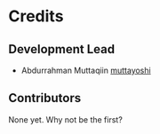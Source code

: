 # Credits

## Development Lead

- Abdurrahman Muttaqiin [muttayoshi](https://github.com/muttayoshi)

## Contributors

None yet. Why not be the first?